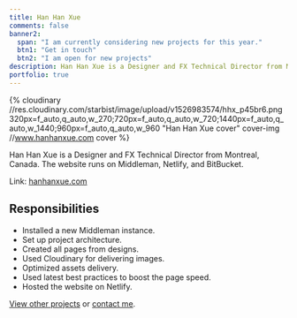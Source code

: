 ```yaml
---
title: Han Han Xue
comments: false
banner2:
  span: "I am currently considering new projects for this year."
  btn1: "Get in touch"
  btn2: "I am open for new projects"
description: Han Han Xue is a Designer and FX Technical Director from Montreal, Canada. The website runs on Middleman, Netlify, and BitBucket.
portfolio: true
---
```


{% cloudinary //res.cloudinary.com/starbist/image/upload/v1526983574/hhx_p45br6.png 320px=f_auto,q_auto,w_270;720px=f_auto,q_auto,w_720;1440px=f_auto,q_auto,w_1440;960px=f_auto,q_auto,w_960 "Han Han Xue cover" cover-img //www.hanhanxue.com cover %}

Han Han Xue is a Designer and FX Technical Director from Montreal, Canada. The website runs on Middleman, Netlify, and BitBucket.

Link: [hanhanxue.com](//www.hanhanxue.com)

## Responsibilities

- Installed a new Middleman instance.
- Set up project architecture.
- Created all pages from designs.
- Used Cloudinary for delivering images.
- Optimized assets delivery.
- Used latest best practices to boost the page speed.
- Hosted the website on Netlify.

[View other projects](/portfolio/) or [contact me](/about-me/).
